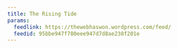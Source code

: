 ```yaml
---
title: The Rising Tide
params:
  feedlink: https://thewebhaswon.wordpress.com/feed/
  feedid: 95bbe947f780eee947d7d8ae238f201e
---
```

